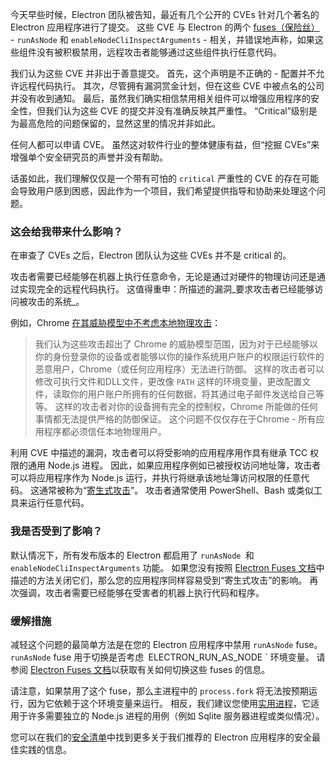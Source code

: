 今天早些时候，Electron 团队被告知，最近有几个公开的 CVEs 针对几个著名的 Electron 应用程序进行了提交。 这些 CVE 与 Electron 的两个 [fuses（保险丝）](https://www.electronjs.org/docs/latest/tutorial/fuses) - `runAsNode` 和 `enableNodeCliInspectArguments` - 相关，并错误地声称，如果这些组件没有被积极禁用，远程攻击者能够通过这些组件执行任意代码。

我们认为这些 CVE 并非出于善意提交。 首先，这个声明是不正确的 - 配置并不允许远程代码执行。 其次，尽管拥有漏洞赏金计划，但在这些 CVE 中被点名的公司并没有收到通知。 最后，虽然我们确实相信禁用相关组件可以增强应用程序的安全性，但我们认为这些 CVE 的提交并没有准确反映其严重性。 “Critical”级别是为最高危险的问题保留的，显然这里的情况并非如此。

任何人都可以申请 CVE。 虽然这对软件行业的整体健康有益，但“挖掘 CVEs”来增强单个安全研究员的声誉并没有帮助。

话虽如此，我们理解仅仅是一个带有可怕的 `critical` 严重性的 CVE 的存在可能会导致用户感到困惑，因此作为一个项目，我们希望提供指导和协助来处理这个问题。

### 这会给我带来什么影响？

在审查了 CVEs 之后，Electron 团队认为这些 CVEs 并不是 critical 的。

攻击者需要已经能够在机器上执行任意命令，无论是通过对硬件的物理访问还是通过实现完全的远程代码执行。 这值得重申：所描述的漏洞_要求攻击者已经能够访问被攻击的系统_。

例如，Chrome [在其威胁模型中不考虑本地物理攻击](https://chromium.googlesource.com/chromium/src/+/master/docs/security/faq.md#Why-arent-physically_local-attacks-in-Chromes-threat-model)：

> 我们认为这些攻击超出了 Chrome 的威胁模型范围，因为对于已经能够以你的身份登录你的设备或者能够以你的操作系统用户账户的权限运行软件的恶意用户，Chrome（或任何应用程序）无法进行防御。 这样的攻击者可以修改可执行文件和DLL文件，更改像 `PATH` 这样的环境变量，更改配置文件，读取你的用户账户所拥有的任何数据，将其通过电子邮件发送给自己等等。 这样的攻击者对你的设备拥有完全的控制权，Chrome 所能做的任何事情都无法提供严格的防御保证。 这个问题不仅仅存在于Chrome - 所有应用程序都必须信任本地物理用户。

利用 CVE 中描述的漏洞，攻击者可以将受影响的应用程序用作具有继承 TCC 权限的通用 Node.js 进程。 因此，如果应用程序例如已被授权访问地址簿，攻击者可以将应用程序作为 Node.js 运行，并执行将继承该地址簿访问权限的任意代码。 这通常被称为“[寄生式攻击](https://www.crowdstrike.com/cybersecurity-101/living-off-the-land-attacks-lotl/)”。 攻击者通常使用 PowerShell、Bash 或类似工具来运行任意代码。

### 我是否受到了影响？

默认情况下，所有发布版本的 Electron 都启用了 `runAsNode `和 `enableNodeCliInspectArguments` 功能。 如果您没有按照 [Electron Fuses 文档](https://www.electronjs.org/docs/latest/tutorial/fuses)中描述的方法关闭它们，那么您的应用程序同样容易受到“寄生式攻击”的影响。 再次强调，攻击者需要已经能够在受害者的机器上执行代码和程序。

### 缓解措施

减轻这个问题的最简单方法是在您的 Electron 应用程序中禁用 `runAsNode` fuse。 `runAsNode` fuse 用于切换是否考虑` `ELECTRON_RUN_AS_NODE \` 环境变量。 请参阅 [Electron Fuses 文档](https://www.electronjs.org/docs/latest/tutorial/fuses)以获取有关如何切换这些 fuses 的信息。

请注意，如果禁用了这个 fuse，那么主进程中的 `process.fork` 将无法按预期运行，因为它依赖于这个环境变量来运行。 相反，我们建议您使用[实用进程](https://www.electronjs.org/docs/latest/api/utility-process)，它适用于许多需要独立的 Node.js 进程的用例（例如 Sqlite 服务器进程或类似情况）。

您可以在我们的[安全清单](https://www.electronjs.org/docs/latest/tutorial/security)中找到更多关于我们推荐的 Electron 应用程序的安全最佳实践的信息。
